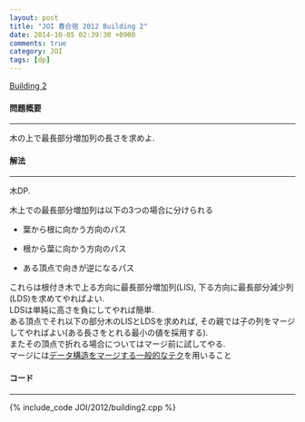 ```yaml
---
layout: post
title: "JOI 春合宿 2012 Building 2"
date: 2014-10-05 02:39:30 +0900
comments: true
category: JOI
tags: [dp]
---
```


[Building 2](http://joisc2012.contest.atcoder.jp/tasks/joisc2012_building2)

#### 問題概要

****

木の上で最長部分増加列の長さを求めよ.

#### 解法

****

木DP.  

木上での最長部分増加列は以下の3つの場合に分けられる


* 葉から根に向かう方向のパス

* 根から葉に向かう方向のパス

* ある頂点で向きが逆になるパス


これらは根付き木で上る方向に最長部分増加列(LIS), 下る方向に最長部分減少列(LDS)を求めてやればよい.  
LDSは単純に高さを負にしてやれば簡単.  
ある頂点でそれ以下の部分木のLISとLDSを求めれば, その親では子の列をマージしてやればよい(ある長さをとれる最小の値を採用する).  
またその頂点で折れる場合についてはマージ前に試してやる.  
マージには[データ構造をマージする一般的なテク](http://topcoder.g.hatena.ne.jp/iwiwi/20131226/1388062106)を用いること


#### コード

****

{% include_code JOI/2012/building2.cpp %}

